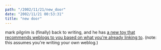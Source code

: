 ```yaml
---
path: "/2002/11/21/new_door" 
date: "2002/11/21 00:53:31" 
title: "new door" 
---
```

<p>mark pilgrim is (finally) back to writing, and he has <a href="http://diveintomark.org/newdoor/">a new toy that recommends weblogs to you based on what you're already linking to</a>. (note: this assumes you're writing your own weblog.)</p>